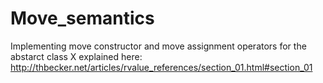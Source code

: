 # Move_semantics
Implementing move constructor and move assignment operators for the abstarct class X explained here:
http://thbecker.net/articles/rvalue_references/section_01.html#section_01
